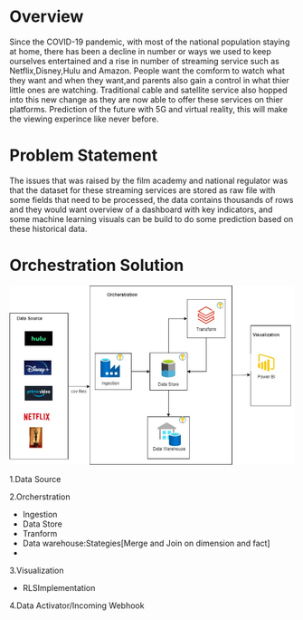 # Overview
Since the COVID-19 pandemic, with most of the national population staying at home, there has been a decline in number or ways we used to keep ourselves entertained and a rise in number of streaming service such as Netflix,Disney,Hulu and Amazon. People want the comform to watch what they want and when they want,and parents also gain a control in what thier little ones are watching. Traditional cable and satellite service also hopped into this new change as they are now able to offer these services on thier platforms. Prediction of the future with 5G and virtual reality, this will make the viewing experince like never before.
# Problem Statement
The issues that was raised by the film academy and national regulator was that the dataset for these streaming services are stored as raw file with some fields that need to be processed, the data contains thousands of rows and they would want overview of a dashboard with key indicators, and some machine learning visuals can be build to do some prediction based on these historical data.
# Orchestration Solution
![My Image](https://github.com/lady-za/streaming-services/blob/59ec1b0500cdb7fda78d79753d2cdb943d741b55/Diagrams/Projects-Streaming%20Services.jpg)

1.Data Source

2.Orcherstration
  - Ingestion
  - Data Store
  - Tranform
  - Data warehouse:Stategies[Merge and Join on dimension and fact]
  - 

3.Visualization
- RLSImplementation

4.Data Activator/Incoming Webhook
